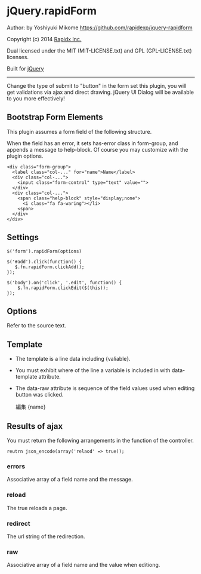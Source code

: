 # jQuery.rapidForm

Author: by Yoshiyuki Mikome <https://github.com/rapidexp/jquery-rapidform>

Copyright (c) 2014 [Rapidx Inc.](http://www.rapidex.co.jp)

Dual licensed under the MIT (MIT-LICENSE.txt) and GPL (GPL-LICENSE.txt) licenses.

Built for [jQuery](http://jquery.com)

-----------------------------------------------------------------------------------------------


Change the type of submit to "button" in the form set this plugin, you will get validations via ajax and direct drawing.
jQuery UI Dialog will be available to you more effectively!

## Bootstrap Form Elements

This plugin assumes a form field of the following structure.

When the field has an error, it sets has-error class in form-group, and appends a message to help-block.
Of course you may customize with the plugin options.

    <div class="form-group">
      <label class="col-..." for="name">Name</label>
      <div class="col-...">
        <input class="form-control" type="text" value="">
      </div>
      <div class="col-...">
        <span class="help-block" style="display;none">
          <i class="fa fa-waring"></li>
        <span>
      </div>
    </div>


## Settings

    $('form').rapidForm(options)

    $('#add').click(function() {
       $.fn.rapidForm.clickAdd();
    });

    $('body').on('click', '.edit', function() {
        $.fn.rapidForm.clickEdit($(this));
    });


## Options

Refer to the source text.

## Template

* The template is a line data including {valiable}.
* You must exhibit where of the line a variable is included in with data-template attribute.
* The data-raw attribute is sequence of the field values used when editing button was clicked.

    <tr id="template" style="display:none"
        data-template="{{{json_encode(array('.link a'=>'data-action,data-row','.name'=>'text'))}}}">
        <td class="link"><a data-action="user/hoge/{id}/edit" data-raw="">編集</a></td>
        <td class="name">{name}</td>
    </tr>


## Results of ajax

You must return the following arrangements in the function of the controller.

    reutrn json_encode(array('relaod' => true));

### errors

Associative array of a field name and the message.

### reload

The true reloads a page.

### redirect

The url string of the redirection.

### raw

Associative array of a field name and the value when editiong.

